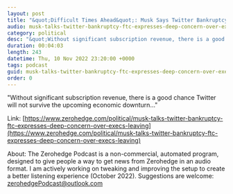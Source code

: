 ```yaml
---
layout: post
title: "&quot;Difficult Times Ahead&quot;: Musk Says Twitter Bankruptcy Possible As FTC Expresses &quot;Deep Concern&quot;"
audio: musk-talks-twitter-bankruptcy-ftc-expresses-deep-concern-over-execs-leaving-0
category: political
desc: "&quot;Without significant subscription revenue, there is a good chance Twitter will not survive the upcoming economic downturn...&quot;"
duration: 00:04:03
length: 243
datetime: Thu, 10 Nov 2022 23:20:00 +0000
tags: podcast
guid: musk-talks-twitter-bankruptcy-ftc-expresses-deep-concern-over-execs-leaving-0
order: 0
---
```

&quot;Without significant subscription revenue, there is a good chance Twitter will not survive the upcoming economic downturn...&quot;

Link: [https://www.zerohedge.com/political/musk-talks-twitter-bankruptcy-ftc-expresses-deep-concern-over-execs-leaving](https://www.zerohedge.com/political/musk-talks-twitter-bankruptcy-ftc-expresses-deep-concern-over-execs-leaving)

About: The Zerohedge Podcast is a non-commercial, automated program, designed to give people a way to get news from Zerohedge in an audio format.  I am actively working on tweaking and improving the setup to create a better listening experience (October 2022).  Suggestions are welcome: [zerohedgePodcast@outlook.com](mailto:zerohedgePodcast@outlook.com)